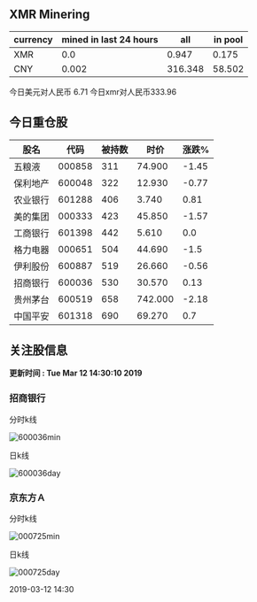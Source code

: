 ## XMR Minering

|currency|mined in last 24 hours|all|in pool|
|---|---|---|---|
|XMR|0.0|0.947|0.175|
|CNY|0.002|316.348|58.502|

今日美元对人民币 6.71	今日xmr对人民币333.96


## 今日重仓股 

|股名|代码|被持数|时价|涨跌%|
|---|---|---|---|---|
|五粮液|000858|311|74.900|-1.45|
|保利地产|600048|322|12.930|-0.77|
|农业银行|601288|406|3.740|0.81|
|美的集团|000333|423|45.850|-1.57|
|工商银行|601398|442|5.610|0.0|
|格力电器|000651|504|44.690|-1.5|
|伊利股份|600887|519|26.660|-0.56|
|招商银行|600036|530|30.570|0.13|
|贵州茅台|600519|658|742.000|-2.18|
|中国平安|601318|690|69.270|0.7|

## 关注股信息
**更新时间 : Tue Mar 12 14:30:10 2019**
### 招商银行 
分时k线

![600036min](http://image.sinajs.cn/newchart/min/n/sh600036.gif)

日k线

![600036day](http://image.sinajs.cn/newchart/daily/n/sh600036.gif)

### 京东方Ａ 
分时k线

![000725min](http://image.sinajs.cn/newchart/min/n/sz000725.gif)

日k线

![000725day](http://image.sinajs.cn/newchart/daily/n/sz000725.gif)

2019-03-12 14:30